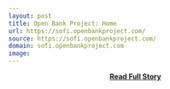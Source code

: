 ```yaml
---
layout: post
title: Open Bank Project: Home
url: https://sofi.openbankproject.com/
source: https://sofi.openbankproject.com/
domain: sofi.openbankproject.com
image: 
---
```


<p></p>
<center><p><a href="https://sofi.openbankproject.com/" style='padding:25px; font-sze:18px; font-weight: bold;'>Read Full Story</a></p></center>
